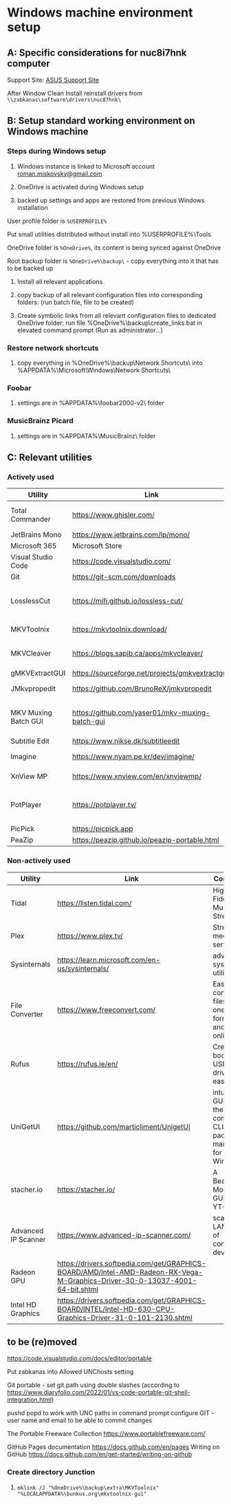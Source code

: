 # Windows machine environment setup #

## A: Specific considerations for nuc8i7hnk computer ##

Support Site: [ASUS Support Site]

After Window Clean Install reinstall drivers from `\\zabkanas\software\drivers\nuc87hnk\`

## B: Setup standard working environment on Windows machine ##

### Steps during Windows setup ###

1. Windows instance is linked to Microsoft account <roman.miskovsky@gmail.com>

2. OneDrive is activated during Windows setup

3. backed up settings and apps are restored from previous Windows installation

User profile folder is `%USERPROFILE%`

Put small utilities distributed without install into %USERPROFILE%\Tools

OneDrive folder is `%OneDrive%`, its content is being synced against OneDrive

Root backup folder is `%OneDrive%\backup\` - copy everything into it that has to be backed up

1. Install all relevant applications

2. copy backup of all relevant configuration files into corresponding folders: (run batch file, file to be created)

3. Create symbolic links from all relevant configuration files to dedicated OneDrive folder: run file  %OneDrive%\backup\create_links.bat in elevated command prompt (Run as administrator...)

### Restore network shortcuts ###

1. copy everything in %OneDrive%\backup\Network Shortcuts\ into %APPDATA%\Microsoft\Windows\Network Shortcuts\

### Foobar ###

1. settings are in %APPDATA%\foobar2000-v2\ folder

### MusicBrainz Picard ###

1. settings are in  %APPDATA%\MusicBrainz\ folder

## C: Relevant utilities ##

### Actively used ###

| Utility              | Link                                               | Comment |
| -------------------- | -------------------------------------------------- | ------- |
| Total Commander      | <https://www.ghisler.com/>                         | file manager for Windows run it from %OneDrive%\backup\TotalCMD\Total Commander_from_E.lnk, pin it to taskbar |
| JetBrains Mono       | <https://www.jetbrains.com/lp/mono/>               | a typeface for developers |
| Microsoft 365        | Microsoft Store                                    | |
| Visual Studio Code   | <https://code.visualstudio.com/>                   | Code Editing. Redefined |
| Git                  | <https://git-scm.com/downloads>                    | --distributed-is-the-new-centralized |
| LosslessCut          | <https://mifi.github.io/lossless-cut/>             | ultimate cross platform FFmpeg GUI, config file is set to program directory as described in <https://mifi.github.io/lossless-cut/installation.html> |
| MKVToolnix           | <https://mkvtoolnix.download/>                     | Matroska tools for Linux/Unix and Windows forum: <https://help.mkvtoolnix.download/> |
| MKVCleaver           | <https://blogs.sapib.ca/apps/mkvcleaver/>          | front end (GUI) for MKVExtract.exe - more features when compared with gMKVExtractGUI |
| gMKVExtractGUI       | <https://sourceforge.net/projects/gmkvextractgui/> | GUI for mkvextract utility |
| JMkvpropedit         | <https://github.com/BrunoReX/jmkvpropedit>         | Batch GUI for mkvpropedit, requires OPEN JDK from <https://adoptium.net/en-GB/> |
| MKV Muxing Batch GUI | <https://github.com/yaser01/mkv-muxing-batch-gui>  | a robust application for muxing (merging) videos, settings are in %APPDATA%\MKV Muxing Batch GUI\setting.json, so far not known how to change it |
| Subtitle Edit        | <https://www.nikse.dk/subtitleedit>                | free (open source) editor for video subtitles |
| Imagine              | <https://www.nyam.pe.kr/dev/imagine/>              | Freeware Image & Animation Viewer for Windows |
| XnView MP            | <https://www.xnview.com/en/xnviewmp/>              | versatile and powerful photo viewer, image management, image resizer |
| PotPlayer            | <https://potplayer.tv/>                            | install portable as instructed in <https://www.portablefreeware.com/index.php?id=2483>, same method for PotPlayer Codec Pack 64-bit |
| PicPick              | <https://picpick.app>                              | All-in-one design tool for everyone |
| PeaZip               | <https://peazip.github.io/peazip-portable.html>    | free file archiver utility |

### Non-actively used ###

| Utility              | Link                                               | Comment |
| -------------------- | -------------------------------------------------- | ------- |
| Tidal                | <https://listen.tidal.com/>                        | High Fidelity Music Streaming |
| Plex                 | <https://www.plex.tv/>                             | Streaming media service |
| Sysinternals         | <https://learn.microsoft.com/en-us/sysinternals/>  | advanced system utilities |
| File Converter       | <https://www.freeconvert.com/>                     | Easily convert files from one format to another, online |
| Rufus                | <https://rufus.ie/en/>                             | Create bootable USB drives the easy way |
| UniGetUI             | <https://github.com/marticliment/UnigetUI>         | intuitive GUI for the most common CLI package managers for Windows |
| stacher.io           | <https://stacher.io/>                              | A Beautiful, Modern GUI for YT-DLP |
| Advanced IP Scanner  | <https://www.advanced-ip-scanner.com/>             | scans LAN for IP of connected devices |
| Radeon GPU           | <https://drivers.softpedia.com/get/GRAPHICS-BOARD/AMD/Intel-AMD-Radeon-RX-Vega-M-Graphics-Driver-30-0-13037-4001-64-bit.shtml> | |
| Intel HD Graphics    | <https://drivers.softpedia.com/get/GRAPHICS-BOARD/INTEL/Intel-HD-630-CPU-Graphics-Driver-31-0-101-2130.shtml> | |

## to be (re)moved ##

https://code.visualstudio.com/docs/editor/portable

Put zabkanas into Allowed UNChosts setting

Git portable - set git.path using double slashes (according to https://www.diaryfolio.com/2022/01/vs-code-portable-git-shell-integration.html)

pushd popd to work with UNC paths in command prompt
configure GIT - user name and email to be able to commit changes

The Portable Freeware Collection                                            <https://www.portablefreeware.com/>

GitHub Pages documentation <https://docs.github.com/en/pages>
Writing on GitHub <https://docs.github.com/en/get-started/writing-on-github>

### Create directory Junction ###

1. `mklink /J "%OneDrive%\backup\extra\MKVToolnix" "%LOCALAPPDATA%\bunkus.org\mkvtoolnix-gui"`

[ASUS Support Site]: https://www.asus.com/us/supportonly/nuc8i7hnk/helpdesk_download/
